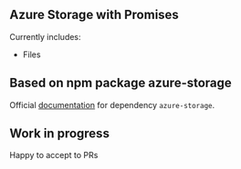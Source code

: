 ## Azure Storage with Promises

Currently includes:

* Files 

## Based on npm package azure-storage

Official [documentation](http://azure.github.io/azure-storage-node/FileService.html) for dependency `azure-storage`.

## Work in progress

Happy to accept to PRs